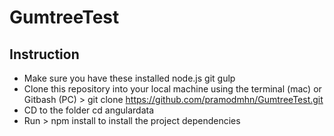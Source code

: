# GumtreeTest

## Instruction

* Make sure you have these installed
node.js
git
gulp
* Clone this repository into your local machine using the terminal (mac) or Gitbash (PC) > git clone https://github.com/pramodmhn/GumtreeTest.git
* CD to the folder cd angulardata
* Run > npm install to install the project dependencies

